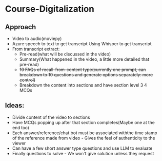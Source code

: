 # Course-Digitalization

## Approach
- Video to audio(moviepy)
- <s>Azure speech to text to get transcript</s> Using Whisper to get transcript
- From transcript extract:
    - Pre-read(what will be discussed in the video)
    - Summary(What happened in the video, a little more detailed that pre-read)
    - <s>10 FAQs of recall-from-content type(currently one prompt, can breakdown to 10 questions and generate options separately: more control)</s>
    - Breakdown the content into sections and have section level 3 4 MCQs


## Ideas:
- Divide content of the video to sections
- Have MCQs popping up after that section completes(Maybe one at the end too)
- Each answer/reference/chat bot must be associated withthe time stamp of the reference made from video - Gives the feel of authenticity to the viewer
- Can have a few short answer type questions and use LLM to evaluate
- Finally questions to solve - We won't give solution unless they request